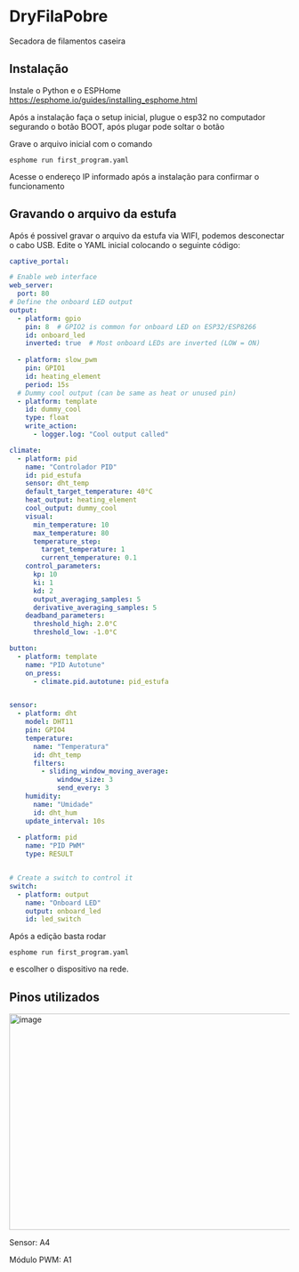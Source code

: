 # DryFilaPobre
Secadora de filamentos caseira

## Instalação
Instale o Python e o ESPHome
https://esphome.io/guides/installing_esphome.html

Após a instalação faça o setup inicial, plugue o esp32 no computador segurando o botão BOOT, após plugar pode soltar o botão

Grave o arquivo inicial com o comando

```esphome run first_program.yaml```

Acesse o endereço IP informado após a instalação para confirmar o funcionamento


## Gravando o arquivo da estufa

Após é possivel gravar o arquivo da estufa via WIFI, podemos desconectar o cabo USB.
Edite o YAML inicial colocando o seguinte código:

```yaml
captive_portal:

# Enable web interface
web_server:
  port: 80
# Define the onboard LED output
output:
  - platform: gpio
    pin: 8  # GPIO2 is common for onboard LED on ESP32/ESP8266
    id: onboard_led
    inverted: true  # Most onboard LEDs are inverted (LOW = ON)
  
  - platform: slow_pwm
    pin: GPIO1
    id: heating_element
    period: 15s
  # Dummy cool output (can be same as heat or unused pin)
  - platform: template
    id: dummy_cool
    type: float
    write_action:
      - logger.log: "Cool output called"

climate:
  - platform: pid
    name: "Controlador PID"
    id: pid_estufa
    sensor: dht_temp
    default_target_temperature: 40°C
    heat_output: heating_element
    cool_output: dummy_cool
    visual:
      min_temperature: 10
      max_temperature: 80
      temperature_step:
        target_temperature: 1
        current_temperature: 0.1
    control_parameters:
      kp: 10
      ki: 1
      kd: 2
      output_averaging_samples: 5      
      derivative_averaging_samples: 5
    deadband_parameters:
      threshold_high: 2.0°C   
      threshold_low: -1.0°C

button:
  - platform: template
    name: "PID Autotune"
    on_press:
      - climate.pid.autotune: pid_estufa


sensor:
  - platform: dht
    model: DHT11
    pin: GPIO4
    temperature:
      name: "Temperatura"
      id: dht_temp
      filters:
        - sliding_window_moving_average:
            window_size: 3
            send_every: 3
    humidity:
      name: "Umidade"
      id: dht_hum
    update_interval: 10s
  
  - platform: pid
    name: "PID PWM"
    type: RESULT


# Create a switch to control it
switch:
  - platform: output
    name: "Onboard LED"
    output: onboard_led
    id: led_switch
```


Após a edição basta rodar

```esphome run first_program.yaml```

e escolher o dispositivo na rede.


## Pinos utilizados
<img width="690" height="389" alt="image" src="https://github.com/user-attachments/assets/4e9b6219-e53a-40fc-b767-a6ab04c3b6d2" />

Sensor: A4

Módulo PWM: A1
